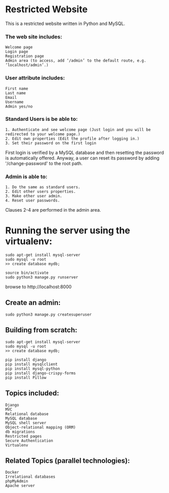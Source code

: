 # Restricted Website
This is a restricted website written in Python and MySQL.

### The web site includes:
```
Welcome page
Login page
Registration page
Admin area (to access, add ‘/admin’ to the default route, e.g. ‘localhost/admin’.)
```

### User attribute includes:
```
First name
Last name
Email
Username
Admin yes/no
```

### Standard Users is be able to: 
```
1. Authenticate and see welcome page (Just login and you will be redirected to your welcome page.)
2. Edit own properties (Edit the profile after logging in.)
3. Set their password on the first login
```
First login is verified by a MySQL database and then resetting the password is automatically offered.
Anyway, a user can reset its password by adding '/change-password' to the root path.

### Admin is able to:
```
1. Do the same as standard users.
2. Edit other users properties.
3. Make other user admin.
4. Reset user passwords.
```
Clauses 2-4 are performed in the admin area.

# Running the server using the virtualenv:
```
sudo apt-get install mysql-server
sudo mysql -u root
>> create database mydb;

source bin/activate
sudo python3 manage.py runserver
```
browse to http://localhost:8000

## Create an admin:
```
sudo python3 manage.py createsuperuser
```

## Building from scratch:
```
sudo apt-get install mysql-server
sudo mysql -u root
>> create database mydb;

pip install django
pip install mysqlclient
pip install mysql-python
pip install django-crispy-forms
pip install Pillow
```

## Topics included:
```
Django
MVC
Relational database
MySQL database
MySQL shell server
Object-relational mapping (ORM)
db migrations
Restricted pages
Secure Authentication
Virtualenv
```
## Related Topics (parallel technologies):
```
Docker
Irrelational databases
phpMyAdmin
Apache server
```
